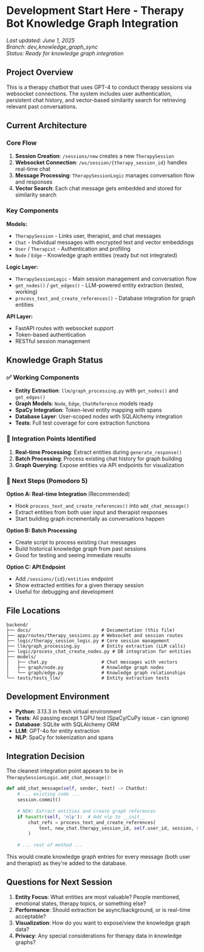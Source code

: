 # Development Start Here - Therapy Bot Knowledge Graph Integration

*Last updated: June 1, 2025*  
*Branch: dev_knowledge_graph_sync*  
*Status: Ready for knowledge graph integration*

## Project Overview

This is a therapy chatbot that uses GPT-4 to conduct therapy sessions via websocket connections. The system includes user authentication, persistent chat history, and vector-based similarity search for retrieving relevant past conversations.

## Current Architecture

### Core Flow
1. **Session Creation**: `/sessions/new` creates a new `TherapySession` 
2. **Websocket Connection**: `/ws/session/{therapy_session_id}` handles real-time chat
3. **Message Processing**: `TherapySessionLogic` manages conversation flow and responses
4. **Vector Search**: Each chat message gets embedded and stored for similarity search

### Key Components

**Models:**
- `TherapySession` - Links user, therapist, and chat messages
- `Chat` - Individual messages with encrypted text and vector embeddings
- `User` / `Therapist` - Authentication and profiling
- `Node` / `Edge` - Knowledge graph entities (ready but not integrated)

**Logic Layer:**
- `TherapySessionLogic` - Main session management and conversation flow
- `get_nodes()` / `get_edges()` - LLM-powered entity extraction (tested, working)
- `process_text_and_create_references()` - Database integration for graph entities

**API Layer:**
- FastAPI routes with websocket support
- Token-based authentication
- RESTful session management

## Knowledge Graph Status

### ✅ Working Components
- **Entity Extraction**: `llm/graph_processing.py` with `get_nodes()` and `get_edges()`
- **Graph Models**: `Node`, `Edge`, `ChatReference` models ready
- **SpaCy Integration**: Token-level entity mapping with spans
- **Database Layer**: User-scoped nodes with SQLAlchemy integration
- **Tests**: Full test coverage for core extraction functions

### 🚧 Integration Points Identified
1. **Real-time Processing**: Extract entities during `generate_response()` 
2. **Batch Processing**: Process existing chat history for graph building
3. **Graph Querying**: Expose entities via API endpoints for visualization

### 🎯 Next Steps (Pomodoro 5)

**Option A: Real-time Integration** (Recommended)
- Hook `process_text_and_create_references()` into `add_chat_message()`
- Extract entities from both user input and therapist responses
- Start building graph incrementally as conversations happen

**Option B: Batch Processing**
- Create script to process existing `Chat` messages
- Build historical knowledge graph from past sessions
- Good for testing and seeing immediate results

**Option C: API Endpoint**
- Add `/sessions/{id}/entities` endpoint
- Show extracted entities for a given therapy session
- Useful for debugging and development

## File Locations

```
backend/
├── docs/                          # Documentation (this file)
├── app/routes/therapy_sessions.py # Websocket and session routes
├── logic/therapy_session_logic.py # Core session management
├── llm/graph_processing.py        # Entity extraction (LLM calls)
├── logic/process_chat_create_nodes.py # DB integration for entities
├── models/
│   ├── chat.py                    # Chat messages with vectors
│   ├── graph/node.py              # Knowledge graph nodes
│   └── graph/edge.py              # Knowledge graph relationships
└── tests/tests_llm/               # Entity extraction tests
```

## Development Environment

- **Python**: 3.13.3 in fresh virtual environment
- **Tests**: All passing except 1 GPU test (SpaCy/CuPy issue - can ignore)
- **Database**: SQLite with SQLAlchemy ORM
- **LLM**: GPT-4o for entity extraction
- **NLP**: SpaCy for tokenization and spans

## Integration Decision

The cleanest integration point appears to be in `TherapySessionLogic.add_chat_message()`:

```python
def add_chat_message(self, sender, text) -> ChatOut:
    # ... existing code ...
    session.commit()
    
    # NEW: Extract entities and create graph references
    if hasattr(self, 'nlp'):  # Add nlp to __init__
        chat_refs = process_text_and_create_references(
            text, new_chat.therapy_session_id, self.user_id, session, self.nlp
        )
    
    # ... rest of method ...
```

This would create knowledge graph entries for every message (both user and therapist) as they're added to the database.

## Questions for Next Session

1. **Entity Focus**: What entities are most valuable? People mentioned, emotional states, therapy topics, or something else?
2. **Performance**: Should extraction be async/background, or is real-time acceptable?
3. **Visualization**: How do you want to expose/view the knowledge graph data?
4. **Privacy**: Any special considerations for therapy data in knowledge graphs?